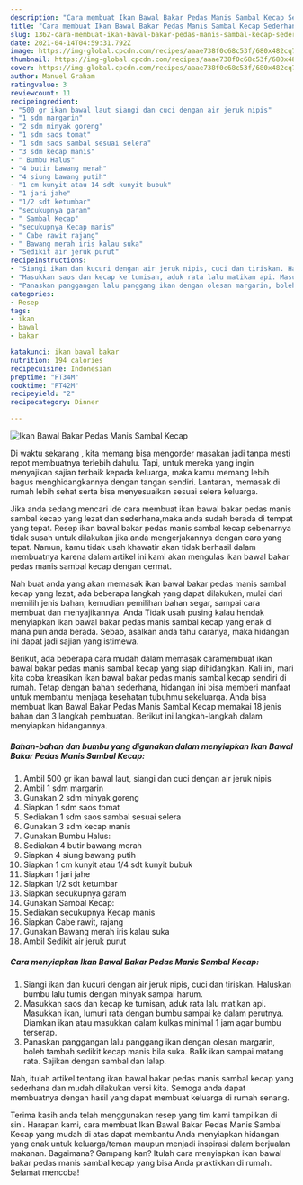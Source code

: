 ```yaml
---
description: "Cara membuat Ikan Bawal Bakar Pedas Manis Sambal Kecap Sederhana Untuk Jualan"
title: "Cara membuat Ikan Bawal Bakar Pedas Manis Sambal Kecap Sederhana Untuk Jualan"
slug: 1362-cara-membuat-ikan-bawal-bakar-pedas-manis-sambal-kecap-sederhana-untuk-jualan
date: 2021-04-14T04:59:31.792Z
image: https://img-global.cpcdn.com/recipes/aaae738f0c68c53f/680x482cq70/ikan-bawal-bakar-pedas-manis-sambal-kecap-foto-resep-utama.jpg
thumbnail: https://img-global.cpcdn.com/recipes/aaae738f0c68c53f/680x482cq70/ikan-bawal-bakar-pedas-manis-sambal-kecap-foto-resep-utama.jpg
cover: https://img-global.cpcdn.com/recipes/aaae738f0c68c53f/680x482cq70/ikan-bawal-bakar-pedas-manis-sambal-kecap-foto-resep-utama.jpg
author: Manuel Graham
ratingvalue: 3
reviewcount: 11
recipeingredient:
- "500 gr ikan bawal laut siangi dan cuci dengan air jeruk nipis"
- "1 sdm margarin"
- "2 sdm minyak goreng"
- "1 sdm saos tomat"
- "1 sdm saos sambal sesuai selera"
- "3 sdm kecap manis"
- " Bumbu Halus"
- "4 butir bawang merah"
- "4 siung bawang putih"
- "1 cm kunyit atau 14 sdt kunyit bubuk"
- "1 jari jahe"
- "1/2 sdt ketumbar"
- "secukupnya garam"
- " Sambal Kecap"
- "secukupnya Kecap manis"
- " Cabe rawit rajang"
- " Bawang merah iris kalau suka"
- "Sedikit air jeruk purut"
recipeinstructions:
- "Siangi ikan dan kucuri dengan air jeruk nipis, cuci dan tiriskan. Haluskan bumbu lalu tumis dengan minyak sampai harum."
- "Masukkan saos dan kecap ke tumisan, aduk rata lalu matikan api. Masukkan ikan, lumuri rata dengan bumbu sampai ke dalam perutnya. Diamkan ikan atau masukkan dalam kulkas minimal 1 jam agar bumbu terserap."
- "Panaskan panggangan lalu panggang ikan dengan olesan margarin, boleh tambah sedikit kecap manis bila suka. Balik ikan sampai matang rata. Sajikan dengan sambal dan lalap."
categories:
- Resep
tags:
- ikan
- bawal
- bakar

katakunci: ikan bawal bakar 
nutrition: 194 calories
recipecuisine: Indonesian
preptime: "PT34M"
cooktime: "PT42M"
recipeyield: "2"
recipecategory: Dinner

---
```



![Ikan Bawal Bakar Pedas Manis Sambal Kecap](https://img-global.cpcdn.com/recipes/aaae738f0c68c53f/680x482cq70/ikan-bawal-bakar-pedas-manis-sambal-kecap-foto-resep-utama.jpg)

Di waktu  sekarang , kita memang bisa mengorder masakan jadi tanpa mesti repot membuatnya terlebih dahulu. Tapi, untuk mereka yang ingin menyajikan sajian terbaik kepada keluarga, maka kamu memang lebih bagus menghidangkannya dengan tangan sendiri. Lantaran, memasak di rumah lebih sehat serta bisa menyesuaikan sesuai selera keluarga.

Jika anda sedang mencari ide cara membuat ikan bawal bakar pedas manis sambal kecap yang lezat dan sederhana,maka anda sudah berada di tempat yang tepat. Resep ikan bawal bakar pedas manis sambal kecap  sebenarnya tidak susah untuk dilakukan jika anda mengerjakannya dengan cara yang tepat. Namun, kamu tidak usah khawatir akan tidak berhasil dalam membuatnya 
karena dalam artikel ini kami akan mengulas ikan bawal bakar pedas manis sambal kecap dengan cermat.  



Nah buat anda yang akan memasak ikan bawal bakar pedas manis sambal kecap yang lezat, ada beberapa langkah yang dapat dilakukan, mulai dari memilih jenis bahan, kemudian pemilihan bahan segar, sampai cara membuat dan menyajikannya. Anda Tidak usah pusing kalau hendak menyiapkan ikan bawal bakar pedas manis sambal kecap yang enak di mana pun anda berada. Sebab, asalkan anda  tahu caranya, maka hidangan ini dapat jadi sajian yang istimewa.

Berikut, ada beberapa cara mudah dalam memasak caramembuat ikan bawal bakar pedas manis sambal kecap yang siap dihidangkan. Kali ini, mari kita coba kreasikan ikan bawal bakar pedas manis sambal kecap sendiri di rumah. Tetap dengan bahan sederhana, hidangan ini bisa memberi manfaat untuk membantu menjaga kesehatan tubuhmu sekeluarga. Anda bisa membuat Ikan Bawal Bakar Pedas Manis Sambal Kecap memakai 18 jenis bahan dan 3 langkah pembuatan. Berikut ini langkah-langkah dalam menyiapkan hidangannya.

<!--inarticleads1-->

##### Bahan-bahan dan bumbu yang digunakan dalam menyiapkan Ikan Bawal Bakar Pedas Manis Sambal Kecap:

1. Ambil 500 gr ikan bawal laut, siangi dan cuci dengan air jeruk nipis
1. Ambil 1 sdm margarin
1. Gunakan 2 sdm minyak goreng
1. Siapkan 1 sdm saos tomat
1. Sediakan 1 sdm saos sambal sesuai selera
1. Gunakan 3 sdm kecap manis
1. Gunakan  Bumbu Halus:
1. Sediakan 4 butir bawang merah
1. Siapkan 4 siung bawang putih
1. Siapkan 1 cm kunyit atau 1/4 sdt kunyit bubuk
1. Siapkan 1 jari jahe
1. Siapkan 1/2 sdt ketumbar
1. Siapkan secukupnya garam
1. Gunakan  Sambal Kecap:
1. Sediakan secukupnya Kecap manis
1. Siapkan  Cabe rawit, rajang
1. Gunakan  Bawang merah iris kalau suka
1. Ambil Sedikit air jeruk purut




<!--inarticleads2-->

##### Cara menyiapkan Ikan Bawal Bakar Pedas Manis Sambal Kecap:

1. Siangi ikan dan kucuri dengan air jeruk nipis, cuci dan tiriskan. Haluskan bumbu lalu tumis dengan minyak sampai harum.
1. Masukkan saos dan kecap ke tumisan, aduk rata lalu matikan api. Masukkan ikan, lumuri rata dengan bumbu sampai ke dalam perutnya. Diamkan ikan atau masukkan dalam kulkas minimal 1 jam agar bumbu terserap.
1. Panaskan panggangan lalu panggang ikan dengan olesan margarin, boleh tambah sedikit kecap manis bila suka. Balik ikan sampai matang rata. Sajikan dengan sambal dan lalap.




Nah, itulah artikel tentang  ikan bawal bakar pedas manis sambal kecap  yang sederhana dan mudah dilakukan versi kita. Semoga anda dapat membuatnya dengan hasil yang dapat membuat keluarga di rumah senang. 

Terima kasih anda telah menggunakan resep yang tim kami tampilkan di sini. Harapan kami, cara membuat  Ikan Bawal Bakar Pedas Manis Sambal Kecap yang mudah di atas dapat membantu Anda menyiapkan hidangan yang enak untuk keluarga/teman maupun menjadi inspirasi dalam berjualan makanan. Bagaimana? Gampang kan? Itulah cara menyiapkan ikan bawal bakar pedas manis sambal kecap yang bisa Anda praktikkan di rumah. Selamat mencoba!

